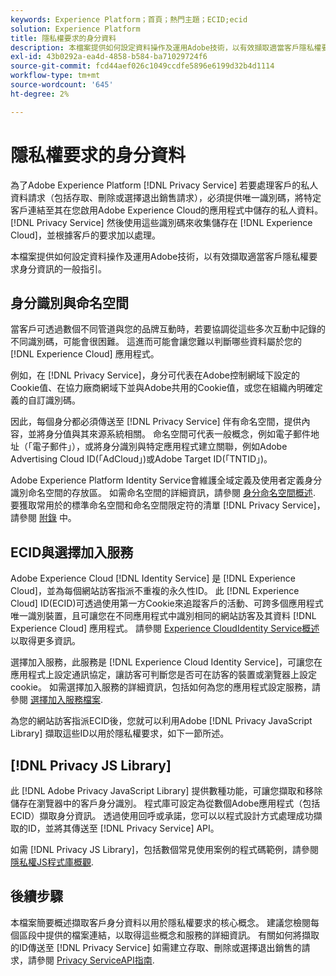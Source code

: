 ```yaml
---
keywords: Experience Platform；首頁；熱門主題；ECID;ecid
solution: Experience Platform
title: 隱私權要求的身分資料
description: 本檔案提供如何設定資料操作及運用Adobe技術，以有效擷取適當客戶隱私權要求身分資訊的一般指引。
exl-id: 43b0292a-ea4d-4858-b584-ba71029724f6
source-git-commit: fcd44aef026c1049ccdfe5896e6199d32b4d1114
workflow-type: tm+mt
source-wordcount: '645'
ht-degree: 2%

---
```


# 隱私權要求的身分資料

為了Adobe Experience Platform [!DNL Privacy Service] 若要處理客戶的私人資料請求（包括存取、刪除或選擇退出銷售請求），必須提供唯一識別碼，將特定客戶連結至其在您啟用Adobe Experience Cloud的應用程式中儲存的私人資料。 [!DNL Privacy Service] 然後使用這些識別碼來收集儲存在 [!DNL Experience Cloud]，並根據客戶的要求加以處理。

本檔案提供如何設定資料操作及運用Adobe技術，以有效擷取適當客戶隱私權要求身分資訊的一般指引。

## 身分識別與命名空間

當客戶可透過數個不同管道與您的品牌互動時，若要協調從這些多次互動中記錄的不同識別碼，可能會很困難。 這進而可能會讓您難以判斷哪些資料屬於您的 [!DNL Experience Cloud] 應用程式。

例如，在 [!DNL Privacy Service]，身分可代表在Adobe控制網域下設定的Cookie值、在協力廠商網域下並與Adobe共用的Cookie值，或您在組織內明確定義的自訂識別碼。

因此，每個身分都必須傳送至 [!DNL Privacy Service] 伴有命名空間，提供內容，並將身分值與其來源系統相關。 命名空間可代表一般概念，例如電子郵件地址（「電子郵件」），或將身分識別與特定應用程式建立關聯，例如Adobe Advertising Cloud ID(「AdCloud」)或Adobe Target ID(「TNTID」)。

Adobe Experience Platform Identity Service會維護全域定義及使用者定義身分識別命名空間的存放區。 如需命名空間的詳細資訊，請參閱 [身分命名空間概述](../identity-service/namespaces.md). 要獲取常用於的標準命名空間和命名空間限定符的清單 [!DNL Privacy Service]，請參閱 [附錄](api/appendix.md) 中。

## ECID與選擇加入服務

Adobe Experience Cloud [!DNL Identity Service] 是 [!DNL Experience Cloud]，並為每個網站訪客指派不重複的永久性ID。 此 [!DNL Experience Cloud] ID(ECID)可透過使用第一方Cookie來追蹤客戶的活動、可跨多個應用程式唯一識別裝置，且可讓您在不同應用程式中識別相同的網站訪客及其資料 [!DNL Experience Cloud] 應用程式。 請參閱 [Experience CloudIdentity Service概述](https://experienceleague.adobe.com/docs/id-service/using/intro/overview.html) 以取得更多資訊。

選擇加入服務，此服務是 [!DNL Experience Cloud Identity Service]，可讓您在應用程式上設定通訊協定，讓訪客可判斷您是否可在訪客的裝置或瀏覽器上設定cookie。 如需選擇加入服務的詳細資訊，包括如何為您的應用程式設定服務，請參閱 [選擇加入服務檔案](https://experienceleague.adobe.com/docs/id-service/using/implementation/opt-in-service/optin-overview.html?lang=zh-Hant).

為您的網站訪客指派ECID後，您就可以利用Adobe [!DNL Privacy JavaScript Library] 擷取這些ID以用於隱私權要求，如下一節所述。

## [!DNL Privacy JS Library]

此 [!DNL Adobe Privacy JavaScript Library] 提供數種功能，可讓您擷取和移除儲存在瀏覽器中的客戶身分識別。 程式庫可設定為從數個Adobe應用程式（包括ECID）擷取身分資訊。 透過使用回呼或承諾，您可以以程式設計方式處理成功擷取的ID，並將其傳送至 [!DNL Privacy Service] API。

如需 [!DNL Privacy JS Library]，包括數個常見使用案例的程式碼範例，請參閱 [隱私權JS程式庫概觀](js-library.md).

## 後續步驟

本檔案簡要概述擷取客戶身分資料以用於隱私權要求的核心概念。 建議您檢閱每個區段中提供的檔案連結，以取得這些概念和服務的詳細資訊。 有關如何將擷取的ID傳送至 [!DNL Privacy Service] 如需建立存取、刪除或選擇退出銷售的請求，請參閱 [Privacy ServiceAPI指南](api/overview.md).
